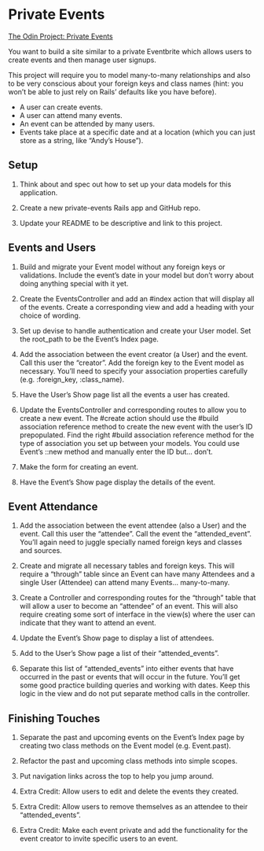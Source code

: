 # Private Events

[The Odin Project: Private Events](https://www.theodinproject.com/lessons/ruby-on-rails-private-events)

You want to build a site similar to a private Eventbrite which allows users to create events and then manage user signups.

This project will require you to model many-to-many relationships and also to be very conscious about your foreign keys and class names (hint: you won’t be able to just rely on Rails’ defaults like you have before).

- A user can create events.
- A user can attend many events.
- An event can be attended by many users.
- Events take place at a specific date and at a location (which you can just store as a string, like “Andy’s House”).

## Setup

1. Think about and spec out how to set up your data models for this application.

2. Create a new private-events Rails app and GitHub repo.

3. Update your README to be descriptive and link to this project.

## Events and Users
1. Build and migrate your Event model without any foreign keys or validations. Include the event’s date in your model but don’t worry about doing anything special with it yet.

2. Create the EventsController and add an #index action that will display all of the events. Create a corresponding view and add a heading with your choice of wording.

3. Set up devise to handle authentication and create your User model. Set the root_path to be the Event’s Index page.

4. Add the association between the event creator (a User) and the event. Call this user the “creator”. Add the foreign key to the Event model as necessary. You’ll need to specify your association properties carefully (e.g. :foreign_key, :class_name).

5. Have the User’s Show page list all the events a user has created.

6. Update the EventsController and corresponding routes to allow you to create a new event. The #create action should use the #build association reference method to create the new event with the user’s ID prepopulated. Find the right #build association reference method for the type of association you set up between your models. You could use Event’s ::new method and manually enter the ID but… don’t.

7. Make the form for creating an event.

8. Have the Event’s Show page display the details of the event.

## Event Attendance

1. Add the association between the event attendee (also a User) and the event. Call this user the “attendee”. Call the event the “attended_event”. You’ll again need to juggle specially named foreign keys and classes and sources.

2. Create and migrate all necessary tables and foreign keys. This will require a “through” table since an Event can have many Attendees and a single User (Attendee) can attend many Events… many-to-many.

3. Create a Controller and corresponding routes for the “through” table that will allow a user to become an “attendee” of an event. This will also require creating some sort of interface in the view(s) where the user can indicate that they want to attend an event.

4. Update the Event’s Show page to display a list of attendees.

5. Add to the User’s Show page a list of their “attended_events”.

6. Separate this list of “attended_events” into either events that have occurred in the past or events that will occur in the future. You’ll get some good practice building queries and working with dates. Keep this logic in the view and do not put separate method calls in the controller.

## Finishing Touches

1. Separate the past and upcoming events on the Event’s Index page by creating two class methods on the Event model (e.g. Event.past).

2. Refactor the past and upcoming class methods into simple scopes.

3. Put navigation links across the top to help you jump around.

4. Extra Credit: Allow users to edit and delete the events they created.

5. Extra Credit: Allow users to remove themselves as an attendee to their “attended_events”.

6. Extra Credit: Make each event private and add the functionality for the event creator to invite specific users to an event.